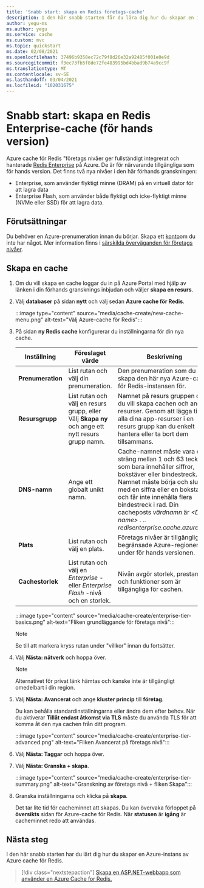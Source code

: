 ```yaml
---
title: 'Snabb start: skapa en Redis företags-cache'
description: I den här snabb starten får du lära dig hur du skapar en instans av Azure cache för Redis på företags nivåer
author: yegu-ms
ms.author: yegu
ms.service: cache
ms.custom: mvc
ms.topic: quickstart
ms.date: 02/08/2021
ms.openlocfilehash: 37496b9358ec72c79f8d26e32a92485f001e0e9d
ms.sourcegitcommit: f3ec73fb5f8de72fe483995bd4bbad9b74a9cc9f
ms.translationtype: MT
ms.contentlocale: sv-SE
ms.lasthandoff: 03/04/2021
ms.locfileid: "102031675"
---
```

# <a name="quickstart-create-a-redis-enterprise-cache-preview"></a>Snabb start: skapa en Redis Enterprise-cache (för hands version)

Azure cache för Redis "företags nivåer ger fullständigt integrerat och hanterade [Redis Enterprise](https://redislabs.com/redis-enterprise/) på Azure. De är för närvarande tillgängliga som för hands version. Det finns två nya nivåer i den här förhands granskningen:
* Enterprise, som använder flyktigt minne (DRAM) på en virtuell dator för att lagra data
* Enterprise Flash, som använder både flyktigt och icke-flyktigt minne (NVMe eller SSD) för att lagra data.

## <a name="prerequisites"></a>Förutsättningar

Du behöver en Azure-prenumeration innan du börjar. Skapa ett [konto](https://azure.microsoft.com/)om du inte har något. Mer information finns i [särskilda överväganden för företags nivåer](cache-overview.md#special-considerations-for-enterprise-tiers).

## <a name="create-a-cache"></a>Skapa en cache
1. Om du vill skapa en cache loggar du in på Azure Portal med hjälp av länken i din förhands gransknings inbjudan och väljer **skapa en resurs**.

1. Välj **databaser** på sidan **nytt** och välj sedan **Azure cache för Redis**.
   
   :::image type="content" source="media/cache-create/new-cache-menu.png" alt-text="Välj Azure-cache för Redis":::
   
1. På sidan **ny Redis cache** konfigurerar du inställningarna för din nya cache.
   
   | Inställning      | Föreslaget värde  | Beskrivning |
   | ------------ |  ------- | -------------------------------------------------- |
   | **Prenumeration** | List rutan och välj din prenumeration. | Den prenumeration som du vill skapa den här nya Azure-cache för Redis-instansen för. | 
   | **Resursgrupp** | List rutan och välj en resurs grupp, eller Välj **Skapa ny** och ange ett nytt resurs grupp namn. | Namnet på resurs gruppen där du vill skapa cachen och andra resurser. Genom att lägga till alla dina app-resurser i en resurs grupp kan du enkelt hantera eller ta bort dem tillsammans. | 
   | **DNS-namn** | Ange ett globalt unikt namn. | Cache-namnet måste vara en sträng mellan 1 och 63 tecken som bara innehåller siffror, bokstäver eller bindestreck. Namnet måste börja och sluta med en siffra eller en bokstav och får inte innehålla flera bindestreck i rad. Din cacheposts *värdnamn* är *\<DNS name> . <Azure region> .. redisenterprise.cache.azure.net*. | 
   | **Plats** | List rutan och välj en plats. | Företags nivåer är tillgängliga i begränsade Azure-regioner under för hands versionen. |
   | **Cachestorlek** | List rutan och välj en *Enterprise* -eller *Enterprise Flash* -nivå och en storlek. |  Nivån avgör storlek, prestanda och funktioner som är tillgängliga för cachen. |
   
   :::image type="content" source="media/cache-create/enterprise-tier-basics.png" alt-text="Fliken grundläggande för företags nivå":::

   > [!NOTE] 
   > Se till att markera kryss rutan under "villkor" innan du fortsätter.
   >

1. Välj **Nästa: nätverk** och hoppa över.

   > [!NOTE] 
   > Alternativet för privat länk hämtas och kanske inte är tillgängligt omedelbart i din region.
   >

1. Välj **Nästa: Avancerat** och ange **kluster princip** till **företag**.
   
   Du kan behålla standardinställningarna eller ändra dem efter behov. När du aktiverar **Tillåt endast åtkomst via TLS** måste du använda TLS för att komma åt den nya cachen från ditt program.

   :::image type="content" source="media/cache-create/enterprise-tier-advanced.png" alt-text="Fliken Avancerat på företags nivå":::

1. Välj **Nästa: Taggar** och hoppa över.

1. Välj **Nästa: Granska + skapa**.

   :::image type="content" source="media/cache-create/enterprise-tier-summary.png" alt-text="Granskning av företags nivå + fliken Skapa":::

1. Granska inställningarna och klicka på **skapa**.
   
   Det tar lite tid för cacheminnet att skapas. Du kan övervaka förloppet på **översikts** sidan för Azure-cache för Redis. När **statusen** är **igång** är cacheminnet redo att användas.

## <a name="next-steps"></a>Nästa steg

I den här snabb starten har du lärt dig hur du skapar en Azure-instans av Azure cache för Redis.

> [!div class="nextstepaction"]
> [Skapa en ASP.NET-webbapp som använder en Azure Cache for Redis.](./cache-web-app-howto.md)

